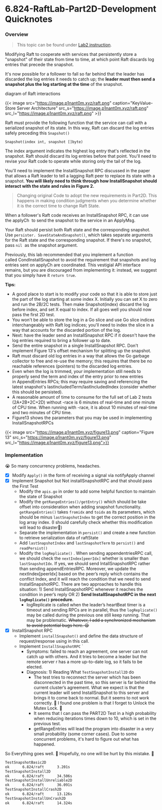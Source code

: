 # 6.824-RaftLab-Part2D-Development Quicknotes


### Overview

> This topic can be found under [Lab2 instruction](https://pdos.csail.mit.edu/6.824/labs/lab-raft.html).

Modifying Raft to cooperate with services that persistently store a "snapshot" of their state from time to time, at which point Raft discards log entries that precede the snapshot.

It's now possible for a follower to fall so far behind that the leader has discarded the log entries it needs to catch up; the **leader must then send a snapshot plus the log starting at the time** of the snapshot.

diagram of Raft interactions

{{< image src="https://image.p1nant0m.xyz/raft.png" caption="KeyValue-Store Server Architecture" src_s="https://image.p1nant0m.xyz/raft.png" src_l="https://image.p1nant0m.xyz/raft.png" >}}

Raft must provide the following function that the service can call with a serialized snapshot of its state. In this way, Raft can discard the log entries safely preceding this `Snapshot()`

`Snapshot(index int, snapshot []byte)`

The index argument indicates the highest log entry that's reflected in the snapshot. Raft should discard its log entries before that point. You'll need to revise your Raft code to operate while storing only the tail of the log.

You'll need to implement the InstallSnapshot RPC discussed in the paper that allows a Raft leader to tell a lagging Raft peer to replace its state with a snapshot. **You will likely need to think through how InstallSnapshot should interact with the state and rules in Figure 2.**

> Changing original Code to adopt the new requirements in Part2D. This happens in making condition judgments when you determine whether it is the correct time to change Raft State.
> 

When a follower's Raft code receives an InstallSnapshot RPC, it can use the applyCh
 to send the snapshot to the service in an ApplyMsg.

Your Raft should persist both Raft state and the corresponding snapshot. Use `persister. SaveStateAndSnapshot()`, which takes separate arguments for the Raft state and the corresponding snapshot. If there's no snapshot, pass `nil`  as the snapshot argument.

Previously, this lab recommended that you implement a function called CondInstallSnapshot to avoid the requirement that snapshots and log entries sent on applyCh are coordinated. This vestigial API interface remains, but you are discouraged from implementing it: instead, we suggest that you simply have it `return true`.

**Tips:**

- A good place to start is to modify your code so that it is able to store just the part of the log starting at some index X. Initially you can set X to zero and run the 2B/2C tests. Then make Snapshot(index) discard the log before index, and set X equal to index. If all goes well you should now pass the first 2D test.
- You won't be able to store the log in a Go slice and use Go slice indices interchangeably with Raft log indices; you'll need to index the slice in a way that accounts for the discarded portion of the log.
- Next: have the leader send an InstallSnapshot RPC if it doesn't have the log entries required to bring a follower up to date.
- Send the entire snapshot in a single InstallSnapshot RPC. Don't implement Figure 13's offset mechanism for splitting up the snapshot.
- Raft must discard old log entries in a way that allows the Go garbage collector to free and re-use the memory; this requires that there be no reachable references (pointers) to the discarded log entries.
- Even when the log is trimmed, your implementation still needs to properly send the term and index of the entry prior to new entries in AppendEntries RPCs; this may require saving and referencing the latest snapshot's lastIncludedTerm/lastIncludedIndex (consider whether this should be persisted).
- A reasonable amount of time to consume for the full set of Lab 2 tests (2A+2B+2C+2D) without -race is 6 minutes of real-time and one minute of CPU time. When running with -race, it is about 10 minutes of real-time and two minutes of CPU time.
- Figure13 shows the parameters that you may be used in implementing InstallSnapshotRPCs


{{< image src="https://image.p1nant0m.xyz/figure13.png" caption="Figure 13" src_s="https://image.p1nant0m.xyz/figure13.png" src_l="https://image.p1nant0m.xyz/figure13.png">}}

### Implementation

😭 So many concurrency problems, headaches.

- [x]  Modify `Apply()`  in the form of receiving a signal via notifyApply channel
- [x]  Implement Snapshot but Not installSnapshotRPC and that should pass the First Test
    - Modify the `apis.go`  in order to add some helpful function to maintain the state of Snapshot
    - Modify the `getRangeEntries()/getEntry()`  which should be take offset into consideration when adding snapshot functionality. `getRangeEntries()`  takes `fromidx` and `toidx` as its parameters, which should be minus `lastSnapshotIndex` to get the correct position in the log array index. (I should carefully check whether this modification will lead to disaster🥲)
    - Separate the implementation in `persist()`  and create a new function to retrieve serialization data of raftState
    - Add `lastSnapshotIndex` and `lastSnapshotTerm` to `persist()` and `readPersist()`
    - Modify the `logReplicate()` . When sending appendentriesRPC call, we should check the `nextIndex[peerIdx]` whether is smaller than `lastSnapshotIdx`. If yes, we should send IntallSnapshotRPC rather than sending appendEntriesRPC. Moreover, we update the nextIndex[peerIdx] based on the peer’s reply which contains the conflict Index, and it will reach the condition that we need to send InstallSnapshotRPC. There are two approaches to handle this situation: 1) Send InstallSnapshotRPC whenever it reaches the condition in peer’s reply  OR 2) **Send InstallSnapshotRPC in the next `logReplicate()` procedure.**
        - logReplicate is called when the leader’s heartBeat timer is a timeout and sending RPCs are in parallel, thus the `logReplicate()` may be called during the previous one still keep running. That may be problematic. ~~Whatever, I add a synchronized mechanism to avoid potential bugs here. 😫~~
- [x]  InstallSnapshot RPC
    - Implement `installSnapshot()` and define the data structure of request/response using in this call.
    - Implement `InstallSnapshotRPC` `
        - Symptoms: failed to reach an agreement, one server can not catch up with others. And it tries to become a leader but the remote server r has a more up-to-date log, so it fails to be elected.
        - Diagnosis: 1) Reading What `TestSnapshotInstall2D` do
            - The test tries to reconnect the server which has been disconnected in the past time, so this server is far behind the current cluster’s agreement. What we expect is that the current leader will send InstallSnapshot to this server and brings it to come back to normal. But it seems to not work correctly. 🥲 I found one problem is that I forget to Unlock the Mutex Lock. 🤣
            - It seems that I can pass the PART2D Test in a high probability when reducing iterations times down to 10, which is set in the previous test.
            - getRangeEntries will lead the program into disaster in a very small probability (some corner cases). Due to some concurrent problems, it's hard to figure out what has happened.

So Everything goes well. 🖖 Hopefully, no one will be hurt by this mistake. 🥲

```bash
TestSnapshotBasic2D
ok      6.824/raft      3.201s
TestSnapshotInstall2D
ok      6.824/raft      34.506s
TestSnapshotInstallUnreliable2D
ok      6.824/raft      36.091s
TestSnapshotInstallCrash2D
ok      6.824/raft      13.126s
TestSnapshotInstallUnCrash2D
ok      6.824/raft      14.324s
```
